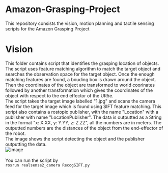 # Amazon-Grasping-Project
This repository consists the vision, motion planning and tactile sensing scripts for the Amazon Grasping Project
# Vision
This folder contains script that identifies the grasping location of objects. The script uses feature matching algorithm to match the target object and searches the observation space for the target object. Once the enough matching features are found, a bouding box is drawn around the object. Then the coordinates of the object are transformed to world coorinates followed by another transformation which gives the coordinates of the object with respect to the end effector of the UR5e. <br />
The script takes the target image labelled "1.jpg" and scans the camera feed for the target image which is found using SIFT feature matching. This script also contains a rostopic publisher, with the name "Location" with a publisher with name "LocationPublisher". The data is outputted as a String in the format "x: X.XX, y: Y.YY, z: Z.ZZ", all the numbers are in meters. The outputted numbers are the distances of the object from the end-effector of the robot. <br/>
The image shows the script detecting the object and the publisher outputting the data.
<br/>
![image](https://user-images.githubusercontent.com/92841422/215548890-e7adca09-ac4f-4580-b5c8-a0231a35bb85.png)
<br />
<br />
You can run the script by
<br/>
`rosrun realsense2_camera RecogSIFT.py`
